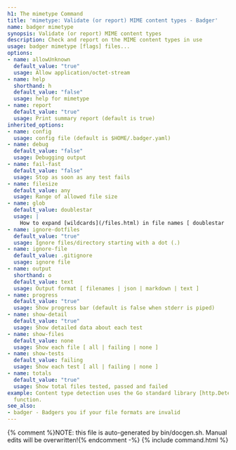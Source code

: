 ```yaml
---
h1: The mimetype Command
title: 'mimetype: Validate (or report) MIME content types - Badger'
name: badger mimetype
synopsis: Validate (or report) MIME content types
description: Check and report on the MIME content types in use
usage: badger mimetype [flags] files...
options:
- name: allowUnknown
  default_value: "true"
  usage: Allow application/octet-stream
- name: help
  shorthand: h
  default_value: "false"
  usage: help for mimetype
- name: report
  default_value: "true"
  usage: Print summary report (default is true)
inherited_options:
- name: config
  usage: config file (default is $HOME/.badger.yaml)
- name: debug
  default_value: "false"
  usage: Debugging output
- name: fail-fast
  default_value: "false"
  usage: Stop as soon as any test fails
- name: filesize
  default_value: any
  usage: Range of allowed file size
- name: glob
  default_value: doublestar
  usage: |
    How to expand [wildcards](/files.html) in file names [ doublestar | golang | none ]
- name: ignore-dotfiles
  default_value: "true"
  usage: Ignore files/directory starting with a dot (.)
- name: ignore-file
  default_value: .gitignore
  usage: ignore file
- name: output
  shorthand: o
  default_value: text
  usage: Output format [ filenames | json | markdown | text ]
- name: progress
  default_value: "true"
  usage: Show progress bar (default is false when stderr is piped)
- name: show-detail
  default_value: "true"
  usage: Show detailed data about each test
- name: show-files
  default_value: none
  usage: Show each file [ all | failing | none ]
- name: show-tests
  default_value: failing
  usage: Show each test [ all | failing | none ]
- name: totals
  default_value: "true"
  usage: Show total files tested, passed and failed
example: Content type detection uses the Go standard library [http.DetectContentType](https://golang.org/pkg/net/http/#DetectContentType)
  function.
see_also:
- badger - Badgers you if your file formats are invalid
---
```

{% comment %}NOTE: this file is auto-generated by bin/docgen.sh.  Manual edits will be overwritten!{% endcomment -%}
{% include command.html %}
